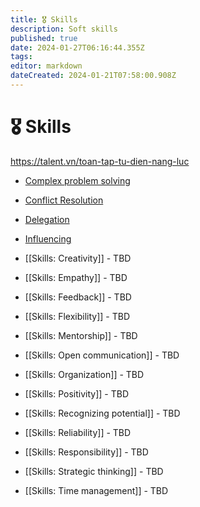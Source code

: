 ```yaml
---
title: 🎖️ Skills
description: Soft skills
published: true
date: 2024-01-27T06:16:44.355Z
tags: 
editor: markdown
dateCreated: 2024-01-21T07:58:00.908Z
---
```


# 🎖️ Skills

https://talent.vn/toan-tap-tu-dien-nang-luc

- [Complex problem solving](/skills/complex-problem-solving)
- [Conflict Resolution](/skills/conflict-resolution)
- [Delegation](/skills/delegation)
- [Influencing](/skills/influencing)

- [[Skills: Creativity]] - TBD
- [[Skills: Empathy]] - TBD
- [[Skills: Feedback]] - TBD
- [[Skills: Flexibility]] - TBD
- [[Skills: Mentorship]] - TBD
- [[Skills: Open communication]] - TBD
- [[Skills: Organization]] - TBD
- [[Skills: Positivity]] - TBD
- [[Skills: Recognizing potential]] - TBD
- [[Skills: Reliability]] - TBD
- [[Skills: Responsibility]] - TBD
- [[Skills: Strategic thinking]] - TBD
- [[Skills: Time management]] - TBD
